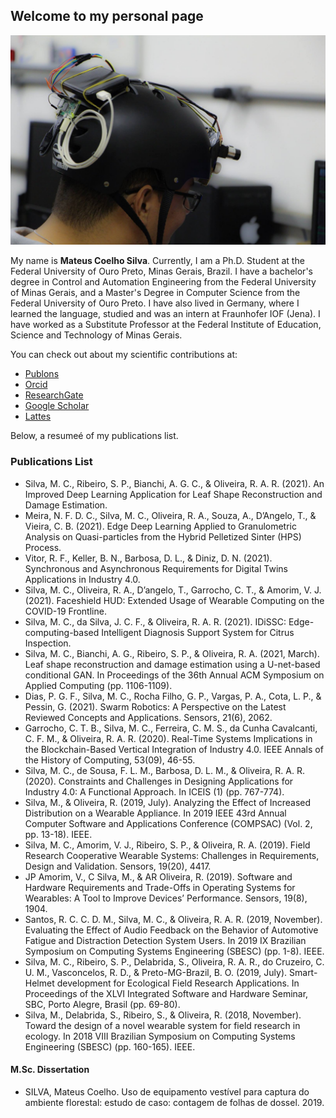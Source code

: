 ## Welcome to my personal page

![Banner](images/banner.jpg)

My name is **Mateus Coelho Silva**. Currently, I am a Ph.D. Student at the Federal University of Ouro Preto, Minas Gerais, Brazil. I have a bachelor's degree in Control and Automation Engineering from the Federal University of Minas Gerais, and a Master's Degree in Computer Science from the Federal University of Ouro Preto. I have also lived in Germany, where I learned the language, studied and was an intern at Fraunhofer IOF (Jena). I have worked as a Substitute Professor at the Federal Institute of Education, Science and Technology of Minas Gerais.

You can check out about my scientific contributions at:

- [Publons](https://publons.com/researcher/3047981/mateus-silva/)
- [Orcid](https://orcid.org/0000-0003-3717-1906)
- [ResearchGate](https://www.researchgate.net/profile/Mateus-Silva-19)
- [Google Scholar](https://scholar.google.com/citations?user=aCVeTgQAAAAJ&hl=pt-BR)
- [Lattes](http://lattes.cnpq.br/8847164671735636)

Below, a resumeé of my publications list.

### Publications List

- Silva, M. C., Ribeiro, S. P., Bianchi, A. G. C., & Oliveira, R. A. R. (2021). An Improved Deep Learning Application for Leaf Shape Reconstruction and Damage Estimation.
- Meira, N. F. D. C., Silva, M. C., Oliveira, R. A., Souza, A., D’Angelo, T., & Vieira, C. B. (2021). Edge Deep Learning Applied to Granulometric Analysis on Quasi-particles from the Hybrid Pelletized Sinter (HPS) Process.
- Vitor, R. F., Keller, B. N., Barbosa, D. L., & Diniz, D. N. (2021). Synchronous and Asynchronous Requirements for Digital Twins Applications in Industry 4.0.
- Silva, M. C., Oliveira, R. A., D’angelo, T., Garrocho, C. T., & Amorim, V. J. (2021). Faceshield HUD: Extended Usage of Wearable Computing on the COVID-19 Frontline.
- Silva, M. C., da Silva, J. C. F., & Oliveira, R. A. R. (2021). IDiSSC: Edge-computing-based Intelligent Diagnosis Support System for Citrus Inspection.
- Silva, M. C., Bianchi, A. G., Ribeiro, S. P., & Oliveira, R. A. (2021, March). Leaf shape reconstruction and damage estimation using a U-net-based conditional GAN. In Proceedings of the 36th Annual ACM Symposium on Applied Computing (pp. 1106-1109).
- Dias, P. G. F., Silva, M. C., Rocha Filho, G. P., Vargas, P. A., Cota, L. P., & Pessin, G. (2021). Swarm Robotics: A Perspective on the Latest Reviewed Concepts and Applications. Sensors, 21(6), 2062.
- Garrocho, C. T. B., Silva, M. C., Ferreira, C. M. S., da Cunha Cavalcanti, C. F. M., & Oliveira, R. A. R. (2020). Real-Time Systems Implications in the Blockchain-Based Vertical Integration of Industry 4.0. IEEE Annals of the History of Computing, 53(09), 46-55.
- Silva, M. C., de Sousa, F. L. M., Barbosa, D. L. M., & Oliveira, R. A. R. (2020). Constraints and Challenges in Designing Applications for Industry 4.0: A Functional Approach. In ICEIS (1) (pp. 767-774).
- Silva, M., & Oliveira, R. (2019, July). Analyzing the Effect of Increased Distribution on a Wearable Appliance. In 2019 IEEE 43rd Annual Computer Software and Applications Conference (COMPSAC) (Vol. 2, pp. 13-18). IEEE.
- Silva, M. C., Amorim, V. J., Ribeiro, S. P., & Oliveira, R. A. (2019). Field Research Cooperative Wearable Systems: Challenges in Requirements, Design and Validation. Sensors, 19(20), 4417.
- JP Amorim, V., C Silva, M., & AR Oliveira, R. (2019). Software and Hardware Requirements and Trade-Offs in Operating Systems for Wearables: A Tool to Improve Devices’ Performance. Sensors, 19(8), 1904.
- Santos, R. C. C. D. M., Silva, M. C., & Oliveira, R. A. R. (2019, November). Evaluating the Effect of Audio Feedback on the Behavior of Automotive Fatigue and Distraction Detection System Users. In 2019 IX Brazilian Symposium on Computing Systems Engineering (SBESC) (pp. 1-8). IEEE.
- Silva, M. C., Ribeiro, S. P., Delabrida, S., Oliveira, R. A. R., do Cruzeiro, C. U. M., Vasconcelos, R. D., & Preto-MG-Brazil, B. O. (2019, July). Smart-Helmet development for Ecological Field Research Applications. In Proceedings of the XLVI Integrated Software and Hardware Seminar, SBC, Porto Alegre, Brasil (pp. 69-80).
- Silva, M., Delabrida, S., Ribeiro, S., & Oliveira, R. (2018, November). Toward the design of a novel wearable system for field research in ecology. In 2018 VIII Brazilian Symposium on Computing Systems Engineering (SBESC) (pp. 160-165). IEEE.

#### M.Sc. Dissertation
- SILVA, Mateus Coelho. Uso de equipamento vestível para captura do ambiente florestal: estudo de caso: contagem de folhas de dossel. 2019.

